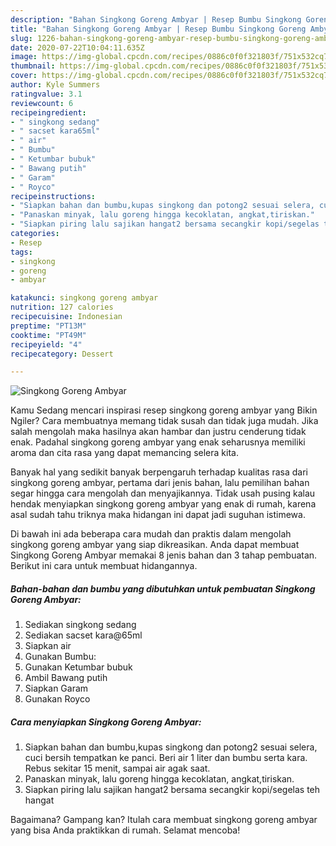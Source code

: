 ```yaml
---
description: "Bahan Singkong Goreng Ambyar | Resep Bumbu Singkong Goreng Ambyar Yang Bisa Manjain Lidah"
title: "Bahan Singkong Goreng Ambyar | Resep Bumbu Singkong Goreng Ambyar Yang Bisa Manjain Lidah"
slug: 1226-bahan-singkong-goreng-ambyar-resep-bumbu-singkong-goreng-ambyar-yang-bisa-manjain-lidah
date: 2020-07-22T10:04:11.635Z
image: https://img-global.cpcdn.com/recipes/0886c0f0f321803f/751x532cq70/singkong-goreng-ambyar-foto-resep-utama.jpg
thumbnail: https://img-global.cpcdn.com/recipes/0886c0f0f321803f/751x532cq70/singkong-goreng-ambyar-foto-resep-utama.jpg
cover: https://img-global.cpcdn.com/recipes/0886c0f0f321803f/751x532cq70/singkong-goreng-ambyar-foto-resep-utama.jpg
author: Kyle Summers
ratingvalue: 3.1
reviewcount: 6
recipeingredient:
- " singkong sedang"
- " sacset kara65ml"
- " air"
- " Bumbu"
- " Ketumbar bubuk"
- " Bawang putih"
- " Garam"
- " Royco"
recipeinstructions:
- "Siapkan bahan dan bumbu,kupas singkong dan potong2 sesuai selera, cuci bersih tempatkan ke panci. Beri air 1 liter dan bumbu serta kara. Rebus sekitar 15 menit, sampai air agak saat."
- "Panaskan minyak, lalu goreng hingga kecoklatan, angkat,tiriskan."
- "Siapkan piring lalu sajikan hangat2 bersama secangkir kopi/segelas teh hangat"
categories:
- Resep
tags:
- singkong
- goreng
- ambyar

katakunci: singkong goreng ambyar 
nutrition: 127 calories
recipecuisine: Indonesian
preptime: "PT13M"
cooktime: "PT49M"
recipeyield: "4"
recipecategory: Dessert

---
```



![Singkong Goreng Ambyar](https://img-global.cpcdn.com/recipes/0886c0f0f321803f/751x532cq70/singkong-goreng-ambyar-foto-resep-utama.jpg)

Kamu Sedang mencari inspirasi resep singkong goreng ambyar yang Bikin Ngiler? Cara membuatnya memang tidak susah dan tidak juga mudah. Jika salah mengolah maka hasilnya akan hambar dan justru cenderung tidak enak. Padahal singkong goreng ambyar yang enak seharusnya memiliki aroma dan cita rasa yang dapat memancing selera kita.



Banyak hal yang sedikit banyak berpengaruh terhadap kualitas rasa dari singkong goreng ambyar, pertama dari jenis bahan, lalu pemilihan bahan segar hingga cara mengolah dan menyajikannya. Tidak usah pusing kalau hendak menyiapkan singkong goreng ambyar yang enak di rumah, karena asal sudah tahu triknya maka hidangan ini dapat jadi suguhan istimewa.


Di bawah ini ada beberapa cara mudah dan praktis dalam mengolah singkong goreng ambyar yang siap dikreasikan. Anda dapat membuat Singkong Goreng Ambyar memakai 8 jenis bahan dan 3 tahap pembuatan. Berikut ini cara untuk membuat hidangannya.

<!--inarticleads1-->

##### Bahan-bahan dan bumbu yang dibutuhkan untuk pembuatan Singkong Goreng Ambyar:

1. Sediakan  singkong sedang
1. Sediakan  sacset kara@65ml
1. Siapkan  air
1. Gunakan  Bumbu:
1. Gunakan  Ketumbar bubuk
1. Ambil  Bawang putih
1. Siapkan  Garam
1. Gunakan  Royco




<!--inarticleads2-->

##### Cara menyiapkan Singkong Goreng Ambyar:

1. Siapkan bahan dan bumbu,kupas singkong dan potong2 sesuai selera, cuci bersih tempatkan ke panci. Beri air 1 liter dan bumbu serta kara. Rebus sekitar 15 menit, sampai air agak saat.
1. Panaskan minyak, lalu goreng hingga kecoklatan, angkat,tiriskan.
1. Siapkan piring lalu sajikan hangat2 bersama secangkir kopi/segelas teh hangat




Bagaimana? Gampang kan? Itulah cara membuat singkong goreng ambyar yang bisa Anda praktikkan di rumah. Selamat mencoba!
